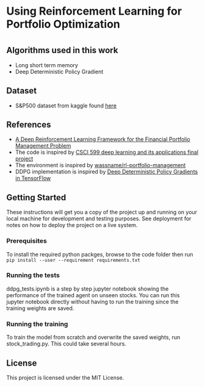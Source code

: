 


# Using Reinforcement Learning for Portfolio Optimization

# 

## Algorithms used in this work
* Long short term memory
* Deep Deterministic Policy Gradient

## Dataset
* S&P500 dataset from kaggle found [here](https://www.kaggle.com/camnugent/sandp500)

## References
* [A Deep Reinforcement Learning Framework for the Financial Portfolio Management Problem](https://arxiv.org/abs/1706.10059)
* The code is inspired by [CSCI 599 deep learning and its applications final project
](https://github.com/vermouth1992/drl-portfolio-management) 
* The environment is inspired by [wassname/rl-portfolio-management](https://github.com/wassname/rl-portfolio-management)
* DDPG implementation is inspired by [Deep Deterministic Policy Gradients in TensorFlow](http://pemami4911.github.io/blog/2016/08/21/ddpg-rl.html)


## Getting Started

These instructions will get you a copy of the project up and running on your local machine for development and testing purposes. See deployment for notes on how to deploy the project on a live system.

### Prerequisites

To install the required python packges, browse to the code folder then run ```pip install --user --requirement requirements.txt```

### Running the tests

ddpg_tests.ipynb is a step by step jupyter notebook showing the performance of the trained agent on unseen stocks. You can run this jupyter notebook directly without having to run the training since the training weights are saved.


### Running the training 

To train the model from scratch and overwrite the saved weights, run stock_trading.py. This could take several hours.

## License

This project is licensed under the MIT License.
